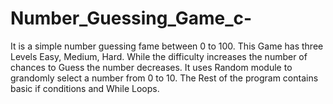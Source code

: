 # Number_Guessing_Game_c-

It is a simple number guessing fame between 0 to 100. This Game has three Levels Easy, Medium, Hard.
While the difficulty increases the number of chances to Guess the number decreases.
It uses Random module to grandomly select a number from 0 to 10.
The Rest of the program contains basic if conditions and While Loops.
